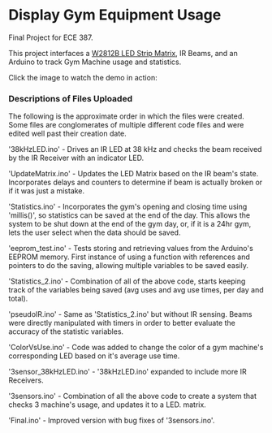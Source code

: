 # Display Gym Equipment Usage
Final Project for ECE 387.

This project interfaces a [W2812B LED Strip Matrix](https://github.com/malloysm/387_midterm), IR Beams, and an Arduino to track Gym Machine usage and statistics.

Click the image to watch the demo in action:


### Descriptions of Files Uploaded

The following is the approximate order in which the files were created. Some files are conglomerates of multiple different code files and were edited well past their creation date.

'38kHzLED.ino'         - Drives an IR LED at 38 kHz and checks the beam received by the IR Receiver with an indicator LED.

'UpdateMatrix.ino'      - Updates the LED Matrix based on the IR beam's state. Incorporates delays and counters to determine if beam is actually broken or if it was just a mistake.

'Statistics.ino'        - Incorporates the gym's opening and closing time using 'millis()', so statistics can be saved at the end of the day. This allows the system to be shut down at the end of the gym day, or, if it is a 24hr gym, lets the user select when the data should be saved.

'eeprom_test.ino'       - Tests storing and retrieving values from the Arduino's EEPROM memory. First instance of using a function with references and pointers to do the saving, allowing multiple variables to be saved easily.

'Statistics_2.ino'      - Combination of all of the above code, starts keeping track of the variables being saved (avg uses and avg use times, per day and total).

'pseudoIR.ino'          - Same as 'Statistics_2.ino' but without IR sensing. Beams were directly manipulated with timers in order to better evaluate the accuracy of the statistic variables.

'ColorVsUse.ino'        - Code was added to change the color of a gym machine's corresponding LED based on it's average use time.

'3sensor_38kHzLED.ino'  - '38kHzLED.ino' expanded to include more IR Receivers.

'3sensors.ino'          - Combination of all the above code to create a system that checks 3 machine's usage, and updates it to a LED. matrix.

'Final.ino'             - Improved version with bug fixes of '3sensors.ino'.
